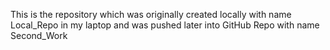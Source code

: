 This is the repository which was originally created locally with name Local_Repo in my laptop and was pushed later into GitHub Repo with name Second_Work
